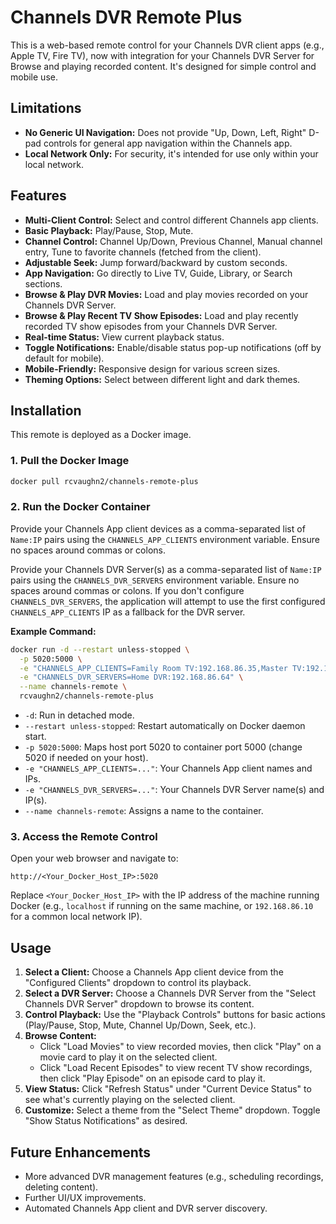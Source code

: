 # Channels DVR Remote Plus

This is a web-based remote control for your Channels DVR client apps (e.g., Apple TV, Fire TV), now with integration for your Channels DVR Server for Browse and playing recorded content. It's designed for simple control and mobile use.

## Limitations

  * **No Generic UI Navigation:** Does not provide "Up, Down, Left, Right" D-pad controls for general app navigation within the Channels app.
  * **Local Network Only:** For security, it's intended for use only within your local network.

## Features

  * **Multi-Client Control:** Select and control different Channels app clients.
  * **Basic Playback:** Play/Pause, Stop, Mute.
  * **Channel Control:** Channel Up/Down, Previous Channel, Manual channel entry, Tune to favorite channels (fetched from the client).
  * **Adjustable Seek:** Jump forward/backward by custom seconds.
  * **App Navigation:** Go directly to Live TV, Guide, Library, or Search sections.
  * **Browse & Play DVR Movies:** Load and play movies recorded on your Channels DVR Server.
  * **Browse & Play Recent TV Show Episodes:** Load and play recently recorded TV show episodes from your Channels DVR Server.
  * **Real-time Status:** View current playback status.
  * **Toggle Notifications:** Enable/disable status pop-up notifications (off by default for mobile).
  * **Mobile-Friendly:** Responsive design for various screen sizes.
  * **Theming Options:** Select between different light and dark themes.

## Installation

This remote is deployed as a Docker image.

### 1\. Pull the Docker Image

```bash
docker pull rcvaughn2/channels-remote-plus
```

### 2\. Run the Docker Container

Provide your Channels App client devices as a comma-separated list of `Name:IP` pairs using the `CHANNELS_APP_CLIENTS` environment variable. Ensure no spaces around commas or colons.

Provide your Channels DVR Server(s) as a comma-separated list of `Name:IP` pairs using the `CHANNELS_DVR_SERVERS` environment variable. Ensure no spaces around commas or colons. If you don't configure `CHANNELS_DVR_SERVERS`, the application will attempt to use the first configured `CHANNELS_APP_CLIENTS` IP as a fallback for the DVR server.

**Example Command:**

```bash
docker run -d --restart unless-stopped \
  -p 5020:5000 \
  -e "CHANNELS_APP_CLIENTS=Family Room TV:192.168.86.35,Master TV:192.168.86.21" \
  -e "CHANNELS_DVR_SERVERS=Home DVR:192.168.86.64" \
  --name channels-remote \
  rcvaughn2/channels-remote-plus
```

  * `-d`: Run in detached mode.
  * `--restart unless-stopped`: Restart automatically on Docker daemon start.
  * `-p 5020:5000`: Maps host port 5020 to container port 5000 (change 5020 if needed on your host).
  * `-e "CHANNELS_APP_CLIENTS=..."`: Your Channels App client names and IPs.
  * `-e "CHANNELS_DVR_SERVERS=..."`: Your Channels DVR Server name(s) and IP(s).
  * `--name channels-remote`: Assigns a name to the container.

### 3\. Access the Remote Control

Open your web browser and navigate to:

`http://<Your_Docker_Host_IP>:5020`

Replace `<Your_Docker_Host_IP>` with the IP address of the machine running Docker (e.g., `localhost` if running on the same machine, or `192.168.86.10` for a common local network IP).

## Usage

1.  **Select a Client:** Choose a Channels App client device from the "Configured Clients" dropdown to control its playback.
2.  **Select a DVR Server:** Choose a Channels DVR Server from the "Select Channels DVR Server" dropdown to browse its content.
3.  **Control Playback:** Use the "Playback Controls" buttons for basic actions (Play/Pause, Stop, Mute, Channel Up/Down, Seek, etc.).
4.  **Browse Content:**
      * Click "Load Movies" to view recorded movies, then click "Play" on a movie card to play it on the selected client.
      * Click "Load Recent Episodes" to view recent TV show recordings, then click "Play Episode" on an episode card to play it.
5.  **View Status:** Click "Refresh Status" under "Current Device Status" to see what's currently playing on the selected client.
6.  **Customize:** Select a theme from the "Select Theme" dropdown. Toggle "Show Status Notifications" as desired.

## Future Enhancements

  * More advanced DVR management features (e.g., scheduling recordings, deleting content).
  * Further UI/UX improvements.
  * Automated Channels App client and DVR server discovery.
